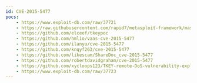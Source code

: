 ```yaml
---
id: CVE-2015-5477
pocs:
    - https://www.exploit-db.com/raw/37721
    - https://raw.githubusercontent.com/rapid7/metasploit-framework/master/modules/auxiliary/dos/dns/bind_tkey.rb
    - https://github.com/elceef/tkeypoc
    - https://github.com/hmlio/vaas-cve-2015-5477
    - https://github.com/ilanyu/cve-2015-5477
    - https://github.com/knqyf263/cve-2015-5477
    - https://github.com/likescam/ShareDoc_cve-2015-5477
    - https://github.com/robertdavidgraham/cve-2015-5477
    - https://github.com/xycloops123/TKEY-remote-DoS-vulnerability-exploit
    - https://www.exploit-db.com/raw/37723
---
```

